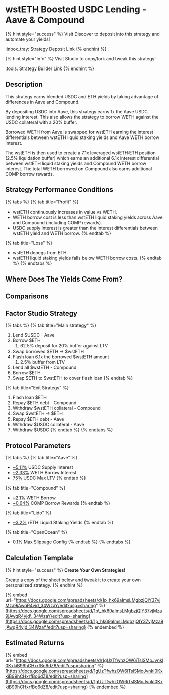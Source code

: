 # wstETH Boosted USDC Lending - Aave & Compound

{% hint style="success" %}
Visit Discover to deposit into this strategy and automate your yields!

:inbox\_tray: Strategy Deposit Link
{% endhint %}

{% hint style="info" %}
Visit Studio to copy/fork and tweak this strategy!

:tools: Strategy Builder Link
{% endhint %}

## Description

This strategy earns blended USDC and ETH yields by taking advantage of differences in Aave and Compound.

By depositing USDC into Aave, this strategy earns 1x the Aave USDC lending interest. This also allows the strategy to borrow WETH against the USDC collateral with a 20% buffer.&#x20;

Borrowed WETH from Aave is swapped for wstETH earning the interest differentials between wstETH liquid staking yields and Aave WETH borrow interest.

The wstETH is then used to create a 7.1x leveraged wstETH:ETH position (2.5% liquidation buffer) which earns an additional 6.1x interest differential between wstETH liquid staking yields and Compound WETH borrow interest. The total WETH borrowed on Compound also earns additional COMP borrow rewards.

## Strategy Performance Conditions

{% tabs %}
{% tab title="Profit" %}
* wstETH continuously increases in value vs WETH.
* WETH borrow cost is less than wstETH liquid staking yields across Aave and Compound (including COMP rewards).
* USDC supply interest is greater than the interest differentials between wstETH yield and WETH borrow.
{% endtab %}

{% tab title="Loss" %}
* wstETH depegs from ETH.
* wstETH liquid staking yields falls below WETH borrow costs.
{% endtab %}
{% endtabs %}

## Where Does The Yields Come From?

## Comparisons

## Factor Studio Strategy

{% tabs %}
{% tab title="Main strategy" %}
1. Lend $USDC - Aave
2. Borrow $ETH
   1. 62.5% deposit for 20% buffer against LTV
3. Swap borrowed $ETH → $wstETH
4. Flash loan 6.1x the borrowed $wstETH amount
   1. 2.5% buffer from LTV
5. Lend all $wstETH - Compound
6. Borrow $ETH&#x20;
7. Swap $ETH to $wstETH to cover flash loan
{% endtab %}

{% tab title="Exit Strategy" %}
1. Flash loan $ETH
2. Repay $ETH debt - Compound
3. Withdraw $wstETH collateral - Compound
4. Swap $wstETH → $ETH
5. Repay $ETH debt - Aave
6. Withdraw $USDC collateral - Aave
7. Withdraw $USDC
{% endtab %}
{% endtabs %}

## Protocol Parameters

{% tabs %}
{% tab title="Aave" %}
* [\~5.11%](https://app.aave.com/reserve-overview/?underlyingAsset=0xaf88d065e77c8cc2239327c5edb3a432268e5831\&marketName=proto_arbitrum_v3) USDC Supply Interest
* [\~2.33%](https://app.aave.com/reserve-overview/?underlyingAsset=0x82af49447d8a07e3bd95bd0d56f35241523fbab1\&marketName=proto_arbitrum_v3) WETH Borrow Interest
* [75%](https://app.aave.com/reserve-overview/?underlyingAsset=0xaf88d065e77c8cc2239327c5edb3a432268e5831\&marketName=proto_arbitrum_v3) USDC Max LTV
{% endtab %}

{% tab title="Compound" %}
* [\~2.1%](https://app.compound.finance/markets/weth-arb) WETH Borrow
* [\~0.64%](https://app.compound.finance/markets/weth-arb) COMP Borrow Rewards
{% endtab %}

{% tab title="Lido" %}
* [\~3.2%](https://stake.lido.fi/) rETH Liquid Staking Yields
{% endtab %}

{% tab title="OpenOcean" %}
* 0.1% Max Slippage Config
{% endtab %}
{% endtabs %}

## Calculation Template

{% hint style="success" %}
**Create Your Own Strategies!**

Create a copy of the sheet below and tweak it to create your own personalized strategy.
{% endhint %}

{% embed url="https://docs.google.com/spreadsheets/d/1p_hk69aImsLMgbzjQlY37vjMza9jAwqR4yjd_34WzaY/edit?usp=sharing" %}
[https://docs.google.com/spreadsheets/d/1p\_hk69aImsLMgbzjQlY37vjMza9jAwqR4yjd\_34WzaY/edit?usp=sharing](https://docs.google.com/spreadsheets/d/1p_hk69aImsLMgbzjQlY37vjMza9jAwqR4yjd_34WzaY/edit?usp=sharing)
{% endembed %}

## Estimated Returns

{% embed url="https://docs.google.com/spreadsheets/d/1gUzTfwhzOW6iTslSMoJvnkI0KxkiB99hCHxrfBo6dZ8/edit?usp=sharing" %}
[https://docs.google.com/spreadsheets/d/1gUzTfwhzOW6iTslSMoJvnkI0KxkiB99hCHxrfBo6dZ8/edit?usp=sharing](https://docs.google.com/spreadsheets/d/1gUzTfwhzOW6iTslSMoJvnkI0KxkiB99hCHxrfBo6dZ8/edit?usp=sharing)
{% endembed %}
